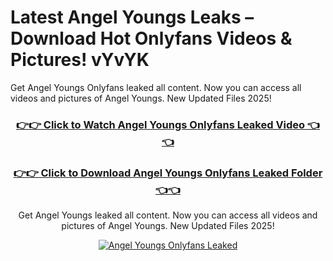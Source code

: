 # Latest Angel Youngs Leaks – Download Hot Onlyfans Videos & Pictures! vYvYK

Get Angel Youngs Onlyfans leaked all content. Now you can access all videos and pictures of Angel Youngs. New Updated Files 2025!  
<div align="center">
  
### [👉👉 Click to Watch Angel Youngs Onlyfans Leaked Video 👈👈](https://links2leaks.com?utm_source=angelyoungs&utm_medium=gitshort)  
### [👉👉 Click to Download Angel Youngs Onlyfans Leaked Folder 👈👈](https://links2leaks.com?utm_source=angelyoungs&utm_medium=gitshort)  

Get Angel Youngs leaked all content. Now you can access all videos and pictures of Angel Youngs. New Updated Files 2025!  

[![Angel Youngs Onlyfans Leaked](https://i.ibb.co/93hzkbrt/l2l.gif)](https://links2leaks.com?utm_source=angelyoungs&utm_medium=gitshort)  

</div>
